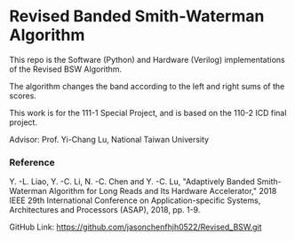 # Revised Banded Smith-Waterman Algorithm

This repo is the Software (Python) and Hardware (Verilog) implementations of the Revised BSW Algorithm.

The algorithm changes the band according to the left and right sums of the scores.

This work is for the 111-1 Special Project, and is based on the 110-2 ICD final project.

Advisor: Prof. Yi-Chang Lu, National Taiwan University

### Reference
Y. -L. Liao, Y. -C. Li, N. -C. Chen and Y. -C. Lu, "Adaptively Banded Smith-Waterman Algorithm for Long Reads and Its Hardware Accelerator,"
2018 IEEE 29th International Conference on Application-specific Systems, Architectures and Processors (ASAP), 2018, pp. 1-9.

GitHub Link: <https://github.com/jasonchenfhjh0522/Revised_BSW.git>
